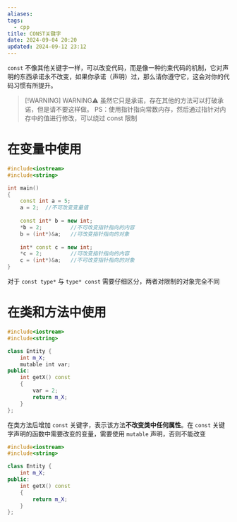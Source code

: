 ```yaml
---
aliases: 
tags:
  - cpp
title: CONST关键字
date: 2024-09-04 20:20
updated: 2024-09-12 23:12
---
```


`const` 不像其他关键字一样，可以改变代码，而是像一种约束代码的机制，它对声明的东西承诺永不改变，如果你承诺（声明）过，那么请你遵守它，这会对你的代码习惯有所提升。
> [!WARNING] WARNING⚠️
>  虽然它只是承诺，存在其他的方法可以打破承诺，但是请不要这样做。
>  PS：使用指针指向常数内存，然后通过指针对内存中的值进行修改，可以绕过 const 限制

# 在变量中使用
```cpp
#include<iostream>
#include<string>

int main()
{
	const int a = 5;
	a = 2;	//不可改变变量值
	
	const int* b = new int;
	*b = 2;			//不可改变指针指向的内容
	b = (int*)&a;	//可改变指针指向的对象
	
	int* const c = new int;
	*c = 2;			//可改变指针指向的内容
	c = (int*)&a;	//不可改变指针指向的对象
} 
```
对于 `const type*` 与 `type* const` 需要仔细区分，两者对限制的对象完全不同

# 在类和方法中使用
```cpp
#include<iostream>
#include<string>

class Entity {
	int m_X;
	mutable int var;
public:
	int getX() const
	{
		var = 2;
		return m_X;
	}
};
```

在类方法后增加 `const` 关键字，表示该方法**不改变类中任何属性**。在 `const` 关键字声明的函数中需要改变的变量，需要使用 `mutable` 声明，否则不能改变

```cpp
#include<iostream>
#include<string>

class Entity {
	int m_X;
public:
	int getX() const
	{
		return m_X;
	}
};
```